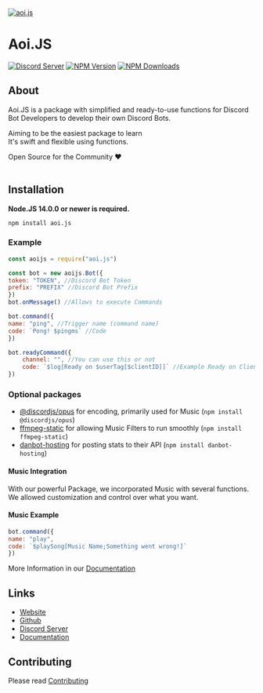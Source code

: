   <br />
    <p>
    <a href="(https://aoi.leref.ga"><img src="https://aoi.js.org/assets/images/aoijs-new.png" alt="aoi.js" /></a>
  </p>

# Aoi.JS
[![Discord Server](https://img.shields.io/discord/773352845738115102?color=5865F2&logo=discord&logoColor=white)](https://aoi.js.org/invite)
[![NPM Version](https://img.shields.io/npm/v/aoi.js.svg?maxAge=3600)](https://www.npmjs.com/package/aoi.js)
[![NPM Downloads](https://img.shields.io/npm/dt/aoi.js.svg?maxAge=3600)](https://www.npmjs.com/package/aoi.js)

## About
Aoi.JS is a package with simplified and ready-to-use functions for Discord Bot Developers to develop their own Discord Bots.

Aiming to be the easiest package to learn <br>
It's swift and flexible using functions. </br>

 Open Source for the Community ❤️ <br>
 </br>
 
## Installation

**Node.JS 14.0.0 or newer is required.**  

```sh-session
npm install aoi.js
```

### Example
```js
const aoijs = require("aoi.js")

const bot = new aoijs.Bot({
token: "TOKEN", //Discord Bot Token
prefix: "PREFIX" //Discord Bot Prefix
})
bot.onMessage() //Allows to execute Commands

bot.command({
name: "ping", //Trigger name (command name)
code: `Pong! $pingms` //Code
})

bot.readyCommand({
    channel: "", //You can use this or not
    code: `$log[Ready on $userTag[$clientID]]` //Example Ready on Client
})
```

### Optional packages

- [@discordjs/opus](https://www.npmjs.com/package/@discordjs/opus) for encoding, primarily used for Music (`npm install @discordjs/opus`)
- [ffmpeg-static](https://www.npmjs.com/package/ffmpeg-static) for allowing Music Filters to run smoothly (`npm install ffmpeg-static`)
- [danbot-hosting](https://www.npmjs.com/package/danbot-hosting) for posting stats to their API (`npm install danbot-hosting`)


#### Music Integration

With our powerful Package, we incorporated Music with several functions.
We allowed customization and control over what you want.


#### Music Example

```js
bot.command({
name: "play",
code: `$playSong[Music Name;Something went wrong!]`
})
```

More Information in our [Documentation](https://aoi.leref.ga/guide/music)

## Links
- [Website](https://aoi.js.org)
- [Github](https://github.com/aoijs/aoi.js)
- [Discord Server](https://aoi.js.org/invite)
- [Documentation](https://aoi.leref.ga)

## Contributing
Please read [Contributing](https://github.com/aoijs/aoi.js/blob/master/.github/CONTRIBUTING.md)

